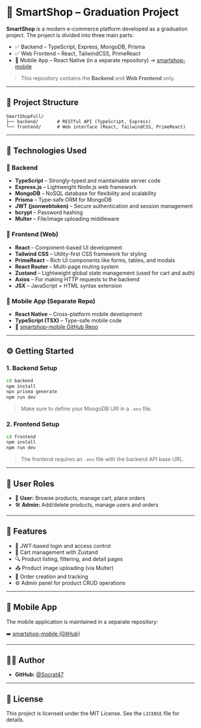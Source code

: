 # 🛒 SmartShop – Graduation Project

**SmartShop** is a modern e-commerce platform developed as a graduation project. The project is divided into three main parts:

- ✅ Backend – TypeScript, Express, MongoDB, Prisma
- ✅ Web Frontend – React, TailwindCSS, PrimeReact
- 📱 Mobile App – React Native (in a separate repository) → [smartshop-mobile](https://github.com/Socrat47/smartshop-mobile.git)

> This repository contains the **Backend** and **Web Frontend** only.

---

## 📁 Project Structure

```
SmartShopFull/
├── backend/       # RESTful API (TypeScript, Express)
└── frontend/      # Web interface (React, TailwindCSS, PrimeReact)
```

---

## 🚀 Technologies Used

### 🧩 Backend
- **TypeScript** – Strongly-typed and maintainable server code
- **Express.js** – Lightweight Node.js web framework
- **MongoDB** – NoSQL database for flexibility and scalability
- **Prisma** – Type-safe ORM for MongoDB
- **JWT (jsonwebtoken)** – Secure authentication and session management
- **bcrypt** – Password hashing
- **Multer** – File/image uploading middleware

### 🎨 Frontend (Web)
- **React** – Component-based UI development
- **Tailwind CSS** – Utility-first CSS framework for styling
- **PrimeReact** – Rich UI components like forms, tables, and modals
- **React Router** – Multi-page routing system
- **Zustand** – Lightweight global state management (used for cart and auth)
- **Axios** – For making HTTP requests to the backend
- **JSX** – JavaScript + HTML syntax extension

### 📱 Mobile App (Separate Repo)
- **React Native** – Cross-platform mobile development
- **TypeScript (TSX)** – Type-safe mobile code
- 🔗 [smartshop-mobile GitHub Repo](https://github.com/Socrat47/smartshop-mobile.git)

---

## ⚙️ Getting Started

### 1. Backend Setup

```bash
cd backend
npm install
npx prisma generate
npm run dev
```

> Make sure to define your MongoDB URI in a `.env` file.

### 2. Frontend Setup

```bash
cd frontend
npm install
npm run dev
```

> The frontend requires an `.env` file with the backend API base URL.

---

## 🔐 User Roles

- 👤 **User:** Browse products, manage cart, place orders
- 🛠️ **Admin:** Add/delete products, manage users and orders

---

## 🧠 Features

- 🔐 JWT-based login and access control
- 🛒 Cart management with Zustand
- 🔍 Product listing, filtering, and detail pages
- 📤 Product image uploading (via Multer)
- 🧾 Order creation and tracking
- ⚙️ Admin panel for product CRUD operations

---

## 📱 Mobile App

The mobile application is maintained in a separate repository:

➡️ [smartshop-mobile (GitHub)](https://github.com/Socrat47/smartshop-mobile.git)

---

## 👨‍💻 Author
- **GitHub:** [@Socrat47](https://github.com/Socrat47)

---

## 📄 License

This project is licensed under the MIT License. See the `LICENSE` file for details.
